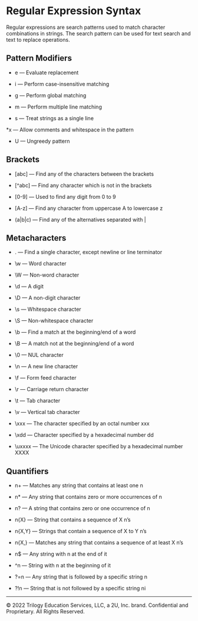 # Regular Expression Syntax
Regular expressions are search patterns used to match character combinations in strings. The search pattern can be used for text search and text to replace operations.

## Pattern Modifiers
* e — Evaluate replacement

* i — Perform case-insensitive matching

* g — Perform global matching

* m — Perform multiple line matching

* s — Treat strings as a single line

*x — Allow comments and whitespace in the pattern

* U — Ungreedy pattern

## Brackets
* [abc] — Find any of the characters between the brackets

* [^abc] — Find any character which is not in the brackets

* [0-9] — Used to find any digit from 0 to 9

* [A-z] — Find any character from uppercase A to lowercase z

* (a|b|c) — Find any of the alternatives separated with |

## Metacharacters
* . — Find a single character, except newline or line terminator
* \w — Word character

* \W — Non-word character

* \d — A digit

* \D — A non-digit character

* \s — Whitespace character

* \S — Non-whitespace character

* \b — Find a match at the beginning/end of a word

* \B — A match not at the beginning/end of a word

* \0 — NUL character

* \n — A new line character

* \f — Form feed character

* \r — Carriage return character

* \t — Tab character

* \v — Vertical tab character

* \xxx — The character specified by an octal number xxx

* \xdd — Character specified by a hexadecimal number dd

* \uxxxx — The Unicode character specified by a hexadecimal number XXXX

## Quantifiers
* n+ — Matches any string that contains at least one n

* n* — Any string that contains zero or more occurrences of n

* n? — A string that contains zero or one occurrence of n

* n{X} — String that contains a sequence of X n’s

* n{X,Y} — Strings that contain a sequence of X to Y n’s

* n{X,} — Matches any string that contains a sequence of at least X n’s

* n$ — Any string with n at the end of it

* ^n — String with n at the beginning of it

* ?=n — Any string that is followed by a specific string n

* ?!n — String that is not followed by a specific string ni

---
© 2022 Trilogy Education Services, LLC, a 2U, Inc. brand. Confidential and Proprietary. All Rights Reserved.